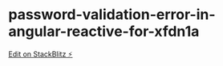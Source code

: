 # password-validation-error-in-angular-reactive-for-xfdn1a

[Edit on StackBlitz ⚡️](https://stackblitz.com/edit/password-validation-error-in-angular-reactive-for-xfdn1a)